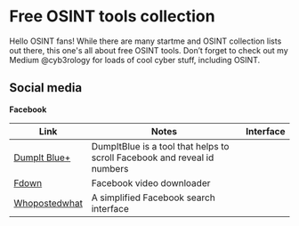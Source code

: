 <h1>Free OSINT tools collection</h1>

Hello OSINT fans! While there are many startme and OSINT collection lists out there, this one's all about free OSINT tools. 
Don’t forget to check out my Medium @cyb3rology for loads of cool cyber stuff, including OSINT.


<h2>Social media</h2>

**Facebook**

|      Link     |     Notes     |     Interface     |
| ------------- | ------------- | ------------- |
| [Dumplt Blue+](https://chrome.google.com/webstore/detail/dumpitblue%2B/igmgknoioooacbcpcfgjigbaajpelbfe/related) | DumpItBlue is a tool that helps to scroll Facebook and reveal id numbers  |
| [Fdown](https://fdown.net) | Facebook video downloader |
| [Whopostedwhat](https://whopostedwhat.com/) | A simplified Facebook search interface |

